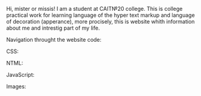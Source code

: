 Hi, mister or missis!
I am a student at CAIT№20 college.
This is college practical work for learning language of the hyper text markup and language of decoration (apperance), more procisely, this is website whith information about me and intrestig part of my life.

Navigation throught the website code:

CSS:
  
NTML:
  
JavaScript:
  
Images:
  
